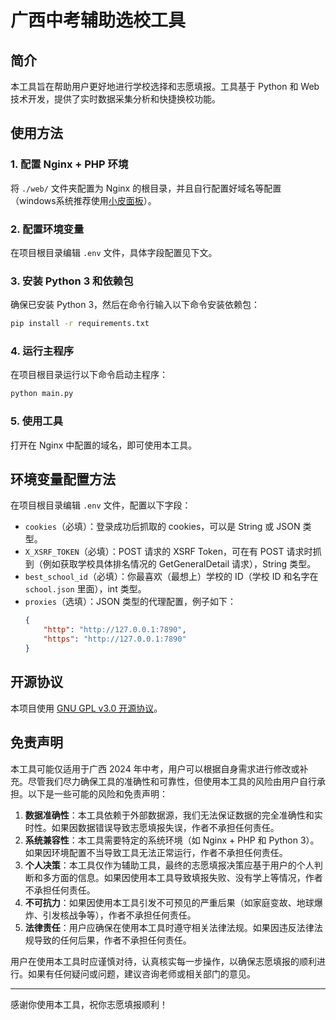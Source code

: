 # 广西中考辅助选校工具

## 简介

本工具旨在帮助用户更好地进行学校选择和志愿填报。工具基于 Python 和 Web 技术开发，提供了实时数据采集分析和快捷换校功能。

## 使用方法

### 1. 配置 Nginx + PHP 环境

将 `./web/` 文件夹配置为 Nginx 的根目录，并且自行配置好域名等配置（windows系统推荐使用[小皮面板](https://www.xp.cn/)）。

### 2. 配置环境变量

在项目根目录编辑 `.env` 文件，具体字段配置见下文。

### 3. 安装 Python 3 和依赖包

确保已安装 Python 3，然后在命令行输入以下命令安装依赖包：

```sh
pip install -r requirements.txt
```

### 4. 运行主程序

在项目根目录运行以下命令启动主程序：

```sh
python main.py
```

### 5. 使用工具

打开在 Nginx 中配置的域名，即可使用本工具。

## 环境变量配置方法

在项目根目录编辑 `.env` 文件，配置以下字段：

- `cookies`（必填）：登录成功后抓取的 cookies，可以是 String 或 JSON 类型。
- `X_XSRF_TOKEN`（必填）：POST 请求的 XSRF Token，可在有 POST 请求时抓到（例如获取学校具体排名情况的 GetGeneralDetail 请求），String 类型。
- `best_school_id`（必填）：你最喜欢（最想上）学校的 ID（学校 ID 和名字在 `school.json` 里面），int 类型。
- `proxies`（选填）：JSON 类型的代理配置，例子如下：
  ```json
  {
      "http": "http://127.0.0.1:7890",
      "https": "http://127.0.0.1:7890"
  }
  ```

## 开源协议

本项目使用 [GNU GPL v3.0 开源协议](/LICENSE)。


## 免责声明

本工具可能仅适用于广西 2024 年中考，用户可以根据自身需求进行修改或补充。尽管我们尽力确保工具的准确性和可靠性，但使用本工具的风险由用户自行承担。以下是一些可能的风险和免责声明：

1. **数据准确性**：本工具依赖于外部数据源，我们无法保证数据的完全准确性和实时性。如果因数据错误导致志愿填报失误，作者不承担任何责任。
2. **系统兼容性**：本工具需要特定的系统环境（如 Nginx + PHP 和 Python 3）。如果因环境配置不当导致工具无法正常运行，作者不承担任何责任。
3. **个人决策**：本工具仅作为辅助工具，最终的志愿填报决策应基于用户的个人判断和多方面的信息。如果因使用本工具导致填报失败、没有学上等情况，作者不承担任何责任。
4. **不可抗力**：如果因使用本工具引发不可预见的严重后果（如家庭变故、地球爆炸、引发核战争等），作者不承担任何责任。
5. **法律责任**：用户应确保在使用本工具时遵守相关法律法规。如果因违反法律法规导致的任何后果，作者不承担任何责任。

用户在使用本工具时应谨慎对待，认真核实每一步操作，以确保志愿填报的顺利进行。如果有任何疑问或问题，建议咨询老师或相关部门的意见。

---

感谢你使用本工具，祝你志愿填报顺利！
